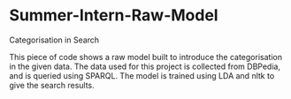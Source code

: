 # Summer-Intern-Raw-Model
Categorisation in Search 

This piece of code shows a raw model built to introduce the categorisation in the given data. The data used
for this project is collected from DBPedia, and is queried using SPARQL. The model is trained using LDA and nltk to give the
search results. 
